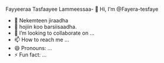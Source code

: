 Fayyeeraa Tasfaayee Lammeessaa- 👋 Hi, I’m @Fayera-tesfaye
- 👀 Nekemteen jiraadha
- 🌱 hojiin koo barsiisaadha.
- 💞️ I’m looking to collaborate on ...
- 📫 How to reach me ...
- 😄 Pronouns: ...
- ⚡ Fun fact: ...

<!---
Fayera-tesfaye/Fayera-tesfaye is a ✨ special ✨ repository because its `README.md` (this file) appears on your GitHub profile.
You can click the Preview link to take a look at your changes.
--->
